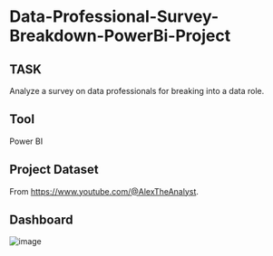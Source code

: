 # Data-Professional-Survey-Breakdown-PowerBi-Project
## TASK
Analyze a survey on data professionals for breaking into a data role.

## Tool
Power BI

## Project Dataset
From https://www.youtube.com/@AlexTheAnalyst.

## Dashboard
![image](https://github.com/AmiraQadry/Data-Professional-Survey-Breakdown-PowerBi-Project/assets/106974489/b2875a6c-36d6-446a-881f-c7fed2d4d5dd)
